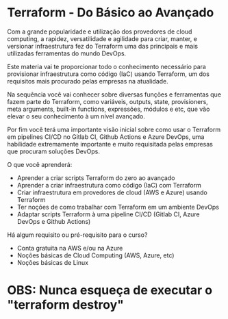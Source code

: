 # Terraform - Do Básico ao Avançado 

Com a grande popularidade e utilização dos provedores de cloud computing, a rapidez, versatilidade e agilidade para criar, manter, e versionar infraestrutura fez do Terraform uma das principais e mais utilizadas ferramentas do mundo DevOps.

Este materia vai te proporcionar todo o conhecimento necessário para provisionar infraestrutura como código (IaC) usando Terraform, um dos requisitos mais procurado pelas empresas na atualidade.

Na sequência você vai conhecer sobre diversas funções e ferramentas que fazem parte do Terraform, como variáveis, outputs, state, provisioners, meta arguments, built-in functions, expressões, módulos e etc, que vão elevar o seu conhecimento à um nível avançado.

Por fim você terá uma importante visão inicial sobre como usar o Terraform em pipelines CI/CD no Gitlab CI, Github Actions e Azure DevOps, uma habilidade extremamente importante e muito requisitada pelas empresas que procuram soluções DevOps.

O que você aprenderá:

- Aprender a criar scripts Terraform do zero ao avançado
- Aprender a criar infraestrutura como código (IaC) com Terraform
- Criar infraestrutura em provedores de cloud (AWS e Azure) usando Terraform
- Ter noções de como trabalhar com Terraform em um ambiente DevOps
- Adaptar scripts Terraform à uma pipeline CI/CD (Gitlab CI, Azure DevOps e Github Actions)

Há algum requisito ou pré-requisito para o curso?

- Conta gratuita na AWS e/ou na Azure
- Noções básicas de Cloud Computing (AWS, Azure, etc)
- Noções básicas de Linux

# OBS: Nunca esqueça de executar o "terraform destroy"
